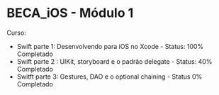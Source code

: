 # BECA_iOS - Módulo 1 

Curso:
- Swift parte 1: Desenvolvendo para iOS no Xcode - Status: 100% Completado
- Swift parte 2 : UIKit, storyboard e o padrão delegate - Status: 40% Completado
- Switft parte 3: Gestures, DAO  e o optional chaining - Status 0% Completado
